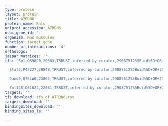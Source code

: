 ```yaml
---
type: protein
layout: protein
title: A7RDN6
protein_name: Rnls
uniprot_accession: A7RDN6
ncbi_gene_id: '-'
organism: Mus musculus
function: target gene
number_of_interactions: '4'
orthologs: ''
jaspar_matrices: ''
tfs: 'Sp1,O89090,20683,TRRUST,inferred by curator,29087512%5Buid%5D+OR+25295465%5Buid%5D,Yes

  Stat3,P42227,20848,TRRUST,inferred by curator,29087512%5Buid%5D+OR+25295465%5Buid%5D,Yes

  Dand5,Q76LW6,23863,TRRUST,inferred by curator,29087512%5Buid%5D+OR+25295465%5Buid%5D,Yes

  Znf148,Q61624,22661,TRRUST,inferred by curator,29087512%5Buid%5D+OR+25295465%5Buid%5D,Yes'
targets: ''
tfs_download: tfs_of_A7RDN6.tsv
targets_download: ''
bindingSites_download: ''
binding_sites_ls: ''

---
```

